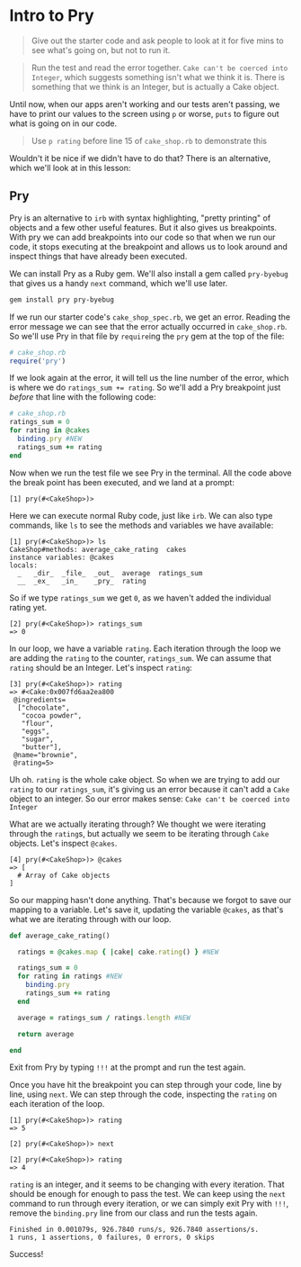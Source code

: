 # Intro to Pry

> Give out the starter code and ask people to look at it for five mins to see what's going on, but not to run it.

> Run the test and read the error together. `Cake can't be coerced into Integer`, which suggests something isn't what we think it is. There is something that we think is an Integer, but is actually a Cake object.

Until now, when our apps aren't working and our tests aren't passing, we have to print our values to the screen using `p` or worse, `puts` to figure out what is going on in our code.

> Use `p rating` before line 15 of `cake_shop.rb` to demonstrate this

Wouldn't it be nice if we didn't have to do that? There is an alternative, which we'll look at in this lesson:

## Pry

Pry is an alternative to `irb` with syntax highlighting, "pretty printing" of objects and a few other useful features. But it also gives us breakpoints. With pry we can add breakpoints into our code so that when we run our code, it stops executing at the breakpoint and allows us to look around and inspect things that have already been executed.

We can install Pry as a Ruby gem. We'll also install a gem called `pry-byebug` that gives us a handy `next` command, which we'll use later.

```bash
gem install pry pry-byebug
```

If we run our starter code's `cake_shop_spec.rb`, we get an error. Reading the error message we can see that the error actually occurred in `cake_shop.rb`. So we'll use Pry in that file by `require`ing the `pry` gem at the top of the file:

```ruby
# cake_shop.rb
require('pry')
```

If we look again at the error, it will tell us the line number of the error, which is where we do `ratings_sum += rating`. So we'll add a Pry breakpoint just _before_ that line with the following code:

```ruby
# cake_shop.rb
ratings_sum = 0
for rating in @cakes
  binding.pry #NEW
  ratings_sum += rating
end
```

Now when we run the test file we see Pry in the terminal. All the code above the break point has been executed, and we land at a prompt:

```
[1] pry(#<CakeShop>)>
```

Here we can execute normal Ruby code, just like `irb`. We can also type commands, like `ls` to see the methods and variables we have available:

```
[1] pry(#<CakeShop>)> ls
CakeShop#methods: average_cake_rating  cakes
instance variables: @cakes
locals:
  _   _dir_  _file_  _out_  average  ratings_sum
  __  _ex_   _in_    _pry_  rating
```

So if we type `ratings_sum` we get `0`, as we haven't added the individual rating yet.

```
[2] pry(#<CakeShop>)> ratings_sum
=> 0
```

In our loop, we have a variable `rating`. Each iteration through the loop we are adding the `rating` to the counter, `ratings_sum`. We can assume that `rating` should be an Integer. Let's inspect `rating`:

```
[3] pry(#<CakeShop>)> rating
=> #<Cake:0x007fd6aa2ea800
 @ingredients=
  ["chocolate",
   "cocoa powder",
   "flour",
   "eggs",
   "sugar",
   "butter"],
 @name="brownie",
 @rating=5>
```

Uh oh. `rating` is the whole cake object. So when we are trying to add our `rating` to our `ratings_sum`, it's giving us an error because it can't add a `Cake` object to an integer. So our error makes sense: `Cake can't be coerced into Integer`

What are we actually iterating through? We thought we were iterating through the `rating`s, but actually we seem to be iterating through `Cake` objects. Let's inspect `@cakes`.

```
[4] pry(#<CakeShop>)> @cakes
=> [
  # Array of Cake objects
]
```

So our mapping hasn't done anything. That's because we forgot to save our mapping to a variable. Let's save it, updating the variable `@cakes`, as that's what we are iterating through with our loop.

```ruby
def average_cake_rating()

  ratings = @cakes.map { |cake| cake.rating() } #NEW

  ratings_sum = 0
  for rating in ratings #NEW
    binding.pry
    ratings_sum += rating
  end

  average = ratings_sum / ratings.length #NEW

  return average

end
```

Exit from Pry by typing `!!!` at the prompt and run the test again.

Once you have hit the breakpoint you can step through your code, line by line, using `next`. We can step through the code, inspecting the `rating` on each iteration of the loop.

```
[1] pry(#<CakeShop>)> rating
=> 5
```

```
[2] pry(#<CakeShop>)> next
```

```
[2] pry(#<CakeShop>)> rating
=> 4
```

`rating` is an integer, and it seems to be changing with every iteration. That should be enough for enough to pass the test. We can keep using the `next` command to run through every iteration, or we can simply exit Pry with `!!!`, remove the `binding.pry` line from our class and run the tests again.

```
Finished in 0.001079s, 926.7840 runs/s, 926.7840 assertions/s.
1 runs, 1 assertions, 0 failures, 0 errors, 0 skips
```

Success!
